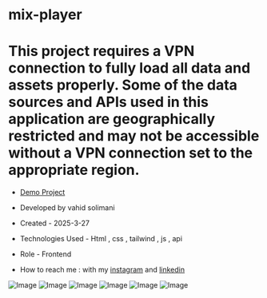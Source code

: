 # mix-player

# This project requires a VPN connection to fully load all data and assets properly. Some of the data sources and APIs used in this application are geographically restricted and may not be accessible without a VPN connection set to the appropriate region.

- [Demo Project](https://vahidsolimani.github.io/mix-player/)

- Developed by vahid solimani

- Created - 2025-3-27

- Technologies Used - Html , css , tailwind , js , api

- Role - Frontend

- How to reach me : with my [instagram](https://instagram.com/vahidsolimani.dev) and [linkedin](https://www.linkedin.com/in/vahid-solimani-33403a333?utm_source=share&utm_campaign=share_via&utm_content=profile&utm_medium=android_app)

![Image](https://github.com/user-attachments/assets/909adf5e-21d9-4ee0-a3b9-518c315eb906)
![Image](https://github.com/user-attachments/assets/4d3e4a88-e3fd-49a1-bd34-a5fa1bae26e4)
![Image](https://github.com/user-attachments/assets/c15bd77b-320a-46b5-9017-619002f734de)
![Image](https://github.com/user-attachments/assets/c334dbeb-ceb9-4988-9b15-0c3a15e88690)
![Image](https://github.com/user-attachments/assets/c2c0cec4-38ea-4600-a6a6-a256f96239be)
![Image](https://github.com/user-attachments/assets/b669b286-70e2-4951-9caf-9aed32ce1ffe)
